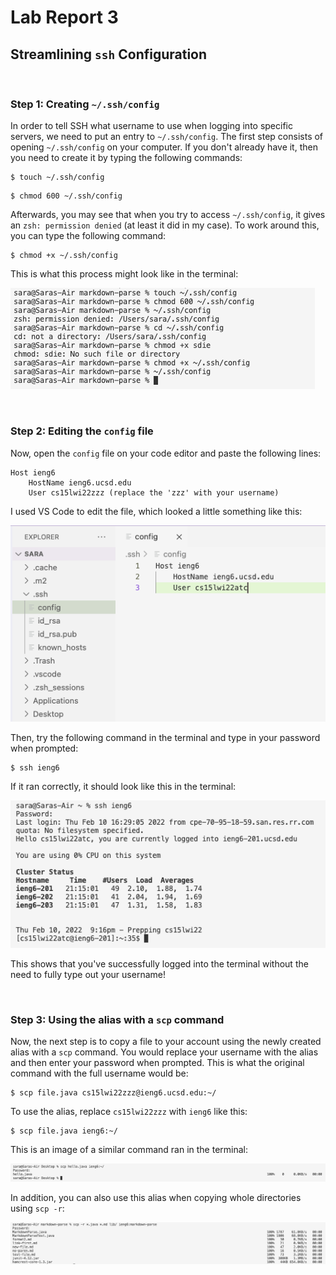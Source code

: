 # Lab Report 3
## Streamlining `ssh` Configuration

&nbsp; 

### **Step 1:** Creating `~/.ssh/config`

In order to tell SSH what username to use when logging into specific servers, we need to put an entry to `~/.ssh/config`. The first step consists of opening `~/.ssh/config` on your computer. If you don't already have it, then you need to create it by typing the following commands:

```
$ touch ~/.ssh/config
```

```
$ chmod 600 ~/.ssh/config
```

Afterwards, you may see that when you try to access `~/.ssh/config`, it gives an `zsh: permission denied` (at least it did in my case). To work around this, you can type the following command:

```
$ chmod +x ~/.ssh/config
```

This is what this process might look like in the terminal:

![image](report3-5.png)

&nbsp; 

### **Step 2:** Editing the `config` file

Now, open the `config` file on your code editor and paste the following lines: 

```
Host ieng6
    HostName ieng6.ucsd.edu
    User cs15lwi22zzz (replace the 'zzz' with your username)
```
I used VS Code to edit the file, which looked a little something like this:

![image](report3-1.png)

Then, try the following command in the terminal and type in your password when prompted:

```
$ ssh ieng6
```

If it ran correctly, it should look like this in the terminal:

![image](report3-2.png)

This shows that you've successfully logged into the terminal without the need to fully type out your username!

&nbsp; 

### **Step 3:** Using the alias with a `scp` command

Now, the next step is to copy a file to your account using the newly created alias with a `scp` command. You would replace your username with the alias and then enter your password when prompted. This is what the original command with the full username would be:

```
$ scp file.java cs15lwi22zzz@ieng6.ucsd.edu:~/
```

To use the alias, replace `cs15lwi22zzz` with `ieng6` like this:
```
$ scp file.java ieng6:~/
```

This is an image of a similar command ran in the terminal:

![image](report3-4.png)

In addition, you can also use this alias when copying whole directories using `scp -r`:

![image](report3-3.png)



